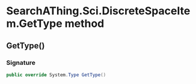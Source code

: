 # SearchAThing.Sci.DiscreteSpaceItem<T>.GetType method
## GetType()
### Signature
```csharp
public override System.Type GetType()
```
